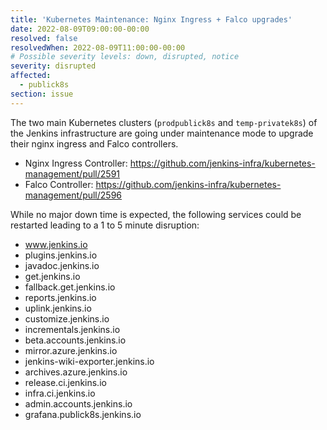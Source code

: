 ```yaml
---
title: 'Kubernetes Maintenance: Nginx Ingress + Falco upgrades'
date: 2022-08-09T09:00:00-00:00
resolved: false
resolvedWhen: 2022-08-09T11:00:00-00:00
# Possible severity levels: down, disrupted, notice
severity: disrupted
affected:
  - publick8s
section: issue
---
```


The two main Kubernetes clusters (`prodpublick8s` and `temp-privatek8s`) of the Jenkins infrastructure are going under maintenance mode to upgrade their nginx ingress and Falco controllers.

* Nginx Ingress Controller: <https://github.com/jenkins-infra/kubernetes-management/pull/2591>
* Falco Controller: <https://github.com/jenkins-infra/kubernetes-management/pull/2596>

While no major down time is expected, the following services could be restarted leading to a 1 to 5 minute disruption:

* www.jenkins.io
* plugins.jenkins.io
* javadoc.jenkins.io
* get.jenkins.io
* fallback.get.jenkins.io
* reports.jenkins.io
* uplink.jenkins.io
* customize.jenkins.io
* incrementals.jenkins.io
* beta.accounts.jenkins.io
* mirror.azure.jenkins.io
* jenkins-wiki-exporter.jenkins.io
* archives.azure.jenkins.io
* release.ci.jenkins.io
* infra.ci.jenkins.io
* admin.accounts.jenkins.io
* grafana.publick8s.jenkins.io
